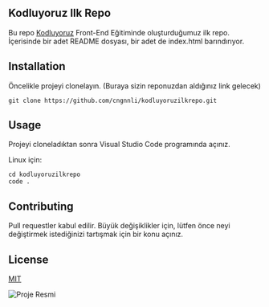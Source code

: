 ## **Kodluyoruz Ilk Repo**

Bu repo [Kodluyoruz](https://www.kodluyoruz.org/) Front-End Eğitiminde oluşturduğumuz ilk repo. İçerisinde bir adet README dosyası, bir adet de index.html barındırıyor.

## **Installation**

Öncelikle projeyi clonelayın. (Buraya sizin reponuzdan aldığınız link gelecek)

```
git clone https://github.com/cngnnli/kodluyoruzilkrepo.git
```

## **Usage**

Projeyi cloneladıktan sonra Visual Studio Code programında açınız.

Linux için:

```
cd kodluyoruzilkrepo
code .
```

## **Contributing**

Pull requestler kabul edilir. Büyük değişiklikler için, lütfen önce neyi değiştirmek istediğinizi tartışmak için bir konu açınız.

## **License**

[MIT](https://choosealicense.com/licenses/mit/)

![Proje Resmi](https://drom.org.mk/wp-content/uploads/2021/02/project-planning-header@2x.png)

